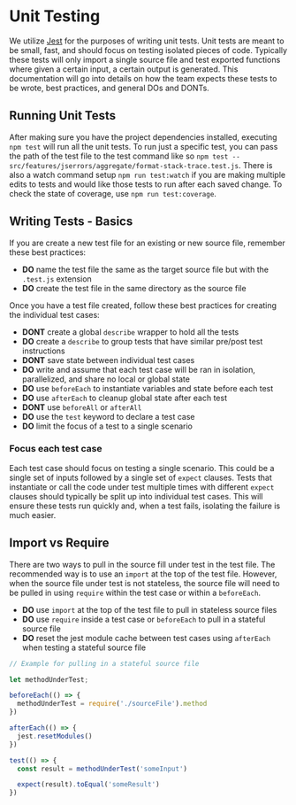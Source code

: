 # Unit Testing

We utilize [Jest](https://jestjs.io/docs/getting-started) for the purposes of writing unit tests. Unit tests are meant to be small, fast, and should focus on testing isolated pieces of code. Typically these tests will only import a single source file and test exported functions where given a certain input, a certain output is generated. This documentation will go into details on how the team expects these tests to be wrote, best practices, and general DOs and DONTs.

## Running Unit Tests

After making sure you have the project dependencies installed, executing `npm test` will run all the unit tests. To run just a specific test, you can pass the path of the test file to the test command like so `npm test -- src/features/jserrors/aggregate/format-stack-trace.test.js`. There is also a watch command setup `npm run test:watch` if you are making multiple edits to tests and would like those tests to run after each saved change. To check the state of coverage, use `npm run test:coverage`.

## Writing Tests - Basics

If you are create a new test file for an existing or new source file, remember these best practices:

- **DO** name the test file the same as the target source file but with the `.test.js` extension
- **DO** create the test file in the same directory as the source file

Once you have a test file created, follow these best practices for creating the individual test cases:

- **DONT** create a global `describe` wrapper to hold all the tests
- **DO** create a `describe` to group tests that have similar pre/post test instructions
- **DONT** save state between individual test cases
- **DO** write and assume that each test case will be ran in isolation, parallelized, and share no local or global state
- **DO** use `beforeEach` to instantiate variables and state before each test
- **DO** use `afterEach` to cleanup global state after each test
- **DONT** use `beforeAll` or `afterAll`
- **DO** use the `test` keyword to declare a test case
- **DO** limit the focus of a test to a single scenario

### Focus each test case

Each test case should focus on testing a single scenario. This could be a single set of inputs followed by a single set of `expect` clauses. Tests that instantiate or call the code under test multiple times with different `expect` clauses should typically be split up into individual test cases. This will ensure these tests run quickly and, when a test fails, isolating the failure is much easier.

## Import vs Require

There are two ways to pull in the source fill under test in the test file. The recommended way is to use an `import` at the top of the test file. However, when the source file under test is not stateless, the source file will need to be pulled in using `require` within the test case or within a `beforeEach`.

- **DO** use `import` at the top of the test file to pull in stateless source files
- **DO** use `require` inside a test case or `beforeEach` to pull in a stateful source file
- **DO** reset the jest module cache between test cases using `afterEach` when testing a stateful source file

```js
// Example for pulling in a stateful source file

let methodUnderTest;

beforeEach(() => {
  methodUnderTest = require('./sourceFile').method
})

afterEach(() => {
  jest.resetModules()
})

test(() => {
  const result = methodUnderTest('someInput')

  expect(result).toEqual('someResult')
})
```

